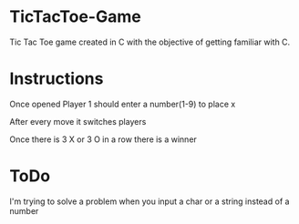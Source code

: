 # TicTacToe-Game
Tic Tac Toe game created in C with the objective of getting familiar with C.
# Instructions
Once opened Player 1 should enter a number(1-9) to place x

After every move it switches players

Once there is 3 X or 3 O in a row there is a winner
# ToDo
I'm trying to solve a problem when you input a char or a string instead of a number
